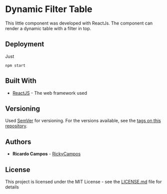 # Dynamic Filter Table

This little component was developed with ReactJs. The component can render a dynamic table with a filter in top.


## Deployment

Just 

`npm start`  

## Built With

* [ReactJS](https://reactjs.org/) - The web framework used



## Versioning

Used [SemVer](http://semver.org/) for versioning. For the versions available, see the [tags on this repository](https://github.com/your/project/tags). 

## Authors

* **Ricardo Campos**  - [RickyCampos](https://github.com/RickyCampos)


## License

This project is licensed under the MIT License - see the [LICENSE.md](LICENSE.md) file for details

